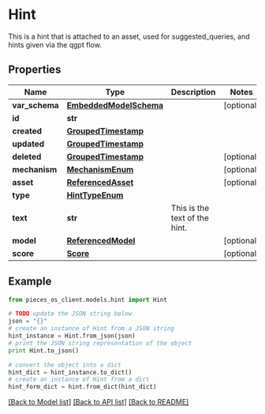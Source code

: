 # Hint

This is a hint that is attached to an asset, used for suggested_queries, and hints given via the qgpt flow.

## Properties

Name | Type | Description | Notes
------------ | ------------- | ------------- | -------------
**var_schema** | [**EmbeddedModelSchema**](EmbeddedModelSchema) |  | [optional] 
**id** | **str** |  | 
**created** | [**GroupedTimestamp**](GroupedTimestamp) |  | 
**updated** | [**GroupedTimestamp**](GroupedTimestamp) |  | 
**deleted** | [**GroupedTimestamp**](GroupedTimestamp) |  | [optional] 
**mechanism** | [**MechanismEnum**](MechanismEnum) |  | [optional] 
**asset** | [**ReferencedAsset**](ReferencedAsset) |  | [optional] 
**type** | [**HintTypeEnum**](HintTypeEnum) |  | 
**text** | **str** | This is the text of the hint. | 
**model** | [**ReferencedModel**](ReferencedModel) |  | [optional] 
**score** | [**Score**](Score) |  | [optional] 

## Example

```python
from pieces_os_client.models.hint import Hint

# TODO update the JSON string below
json = "{}"
# create an instance of Hint from a JSON string
hint_instance = Hint.from_json(json)
# print the JSON string representation of the object
print Hint.to_json()

# convert the object into a dict
hint_dict = hint_instance.to_dict()
# create an instance of Hint from a dict
hint_form_dict = hint.from_dict(hint_dict)
```
[[Back to Model list]](../README#documentation-for-models) [[Back to API list]](../README#documentation-for-api-endpoints) [[Back to README]](../README)



